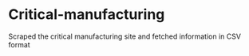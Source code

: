 # Critical-manufacturing
Scraped the critical manufacturing site and fetched information in CSV format
